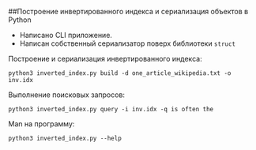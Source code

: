 ##Построение инвертированного индекса и сериализация объектов в Python 

* Написано CLI приложение.
* Написан собственный сериализатор поверх библиотеки `struct`

Построение и сериализация инвертированного индекса:

`python3 inverted_index.py build -d one_article_wikipedia.txt -o inv.idx`

Выполнение поисковых запросов:

`python3 inverted_index.py query -i inv.idx -q is often the`

Man на программу:

`python3 inverted_index.py --help`
